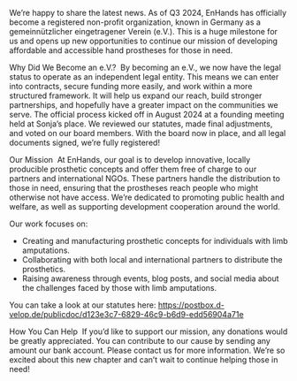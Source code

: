 We’re happy to share the latest news. As of Q3 2024, EnHands has officially become a registered non-profit organization, known in Germany as a gemeinnützlicher eingetragener Verein (e.V.). This is a huge milestone for us and opens up new opportunities to continue our mission of developing affordable and accessible hand prostheses for those in need.

Why Did We Become an e.V.? 
By becoming an e.V., we now have the legal status to operate as an independent legal entity. This means we can enter into contracts, secure funding more easily, and work within a more structured framework. It will help us expand our reach, build stronger partnerships, and hopefully have a greater impact on the communities we serve.
The official process kicked off in August 2024 at a founding meeting held at Sonja’s place. We reviewed our statutes, made final adjustments, and voted on our board members. With the board now in place, and all legal documents signed, we’re fully registered! 

Our Mission 
At EnHands, our goal is to develop innovative, locally producible prosthetic concepts and offer them free of charge to our partners and international NGOs. These partners handle the distribution to those in need, ensuring that the prostheses reach people who might otherwise not have access. We’re dedicated to promoting public health and welfare, as well as supporting development cooperation around the world.

Our work focuses on:
* Creating and manufacturing prosthetic concepts for individuals with limb amputations.
* Collaborating with both local and international partners to distribute the prosthetics.
* Raising awareness through events, blog posts, and social media about the challenges faced by those with limb amputations.

You can take a look at our statutes here: https://postbox.d-velop.de/publicdoc/d123e3c7-6829-46c9-b6d9-edd56904a71e 

How You Can Help 
If you’d like to support our mission, any donations would be greatly appreciated. You can contribute to our cause by sending any amount our bank account. Please contact us for more information. 
We’re so excited about this new chapter and can’t wait to continue helping those in need!
